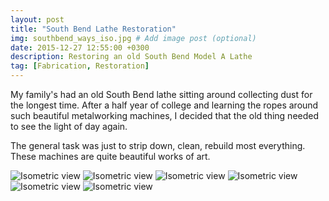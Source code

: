 ```yaml
---
layout: post
title: "South Bend Lathe Restoration"
img: southbend_ways_iso.jpg # Add image post (optional)
date: 2015-12-27 12:55:00 +0300
description: Restoring an old South Bend Model A Lathe
tag: [Fabrication, Restoration]
---
```


My family's had an old South Bend lathe sitting around collecting dust for the longest time. After a half year of college and learning the ropes around such beautiful metalworking machines, I decided that the old thing needed to see the light of day again.

The general task was just to strip down, clean, rebuild most everything. These machines are quite beautiful works of art.

![Isometric view](/assets/img/southbend/iso.jpg)
![Isometric view](/assets/img/southbend/work.jpg)
![Isometric view](/assets/img/southbend/ways.jpg)
![Isometric view](/assets/img/southbend/spindle.jpg)
![Isometric view](/assets/img/southbend/drawer-1.jpg)
![Isometric view](/assets/img/southbend/overview.jpg)

